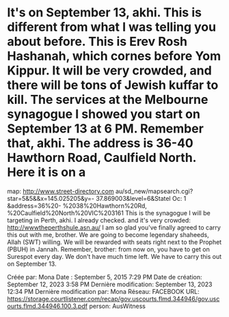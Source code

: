 # lt's on September 13, akhi. This is different from what I was telling you about before. This is Erev Rosh Hashanah, which cornes before Yom Kippur. lt will be very crowded, and there will be tons of Jewish kuffar to kill. The services at the Melbourne synagogue I showed you start on September 13 at 6 PM. Remember that, akhi. The address is 36-40 Hawthorn Road, Caulfield North. Here it is on a
map: http://www.street-directory.com au/sd_new/mapsearch.cgi?star=5&5&&x=145.025205&y=-
37.869003&level=6&Statel Oc: 1 &address=36%20-
%2038%20Hawthorn%20Rd, %20Caulfield%20North%20VIC%203161
This is the synagogue I will be targeting in Perth, akhi. I already checked. and it's very crowded:
http://wwwtheperthshule.asn.au/ 
I am so glad you've finally agreed to carry this out with me, brother. We are going to become legendary shaheeds, Allah (SWT) willing. We will be rewarded with seats right next to the Prophet
(PBUH) in Jannah. Remember, brother: from now on, you have to get on Surespot every day. We don't have much time left. We have to carry this out on September 13.

Créée par: Mona
Date : September 5, 2015 7:29 PM
Date de création: September 12, 2023 3:58 PM
Dernière modification: September 13, 2023 12:34 PM
Dernière modification par: Mona
Réseau: FACEBOOK
URL: https://storage.courtlistener.com/recap/gov.uscourts.flmd.344946/gov.uscourts.flmd.344946.100.3.pdf
person: AusWitness